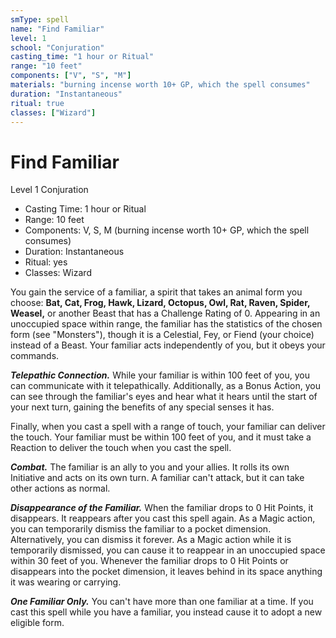 ```yaml
---
smType: spell
name: "Find Familiar"
level: 1
school: "Conjuration"
casting_time: "1 hour or Ritual"
range: "10 feet"
components: ["V", "S", "M"]
materials: "burning incense worth 10+ GP, which the spell consumes"
duration: "Instantaneous"
ritual: true
classes: ["Wizard"]
---
```


# Find Familiar
Level 1 Conjuration

- Casting Time: 1 hour or Ritual
- Range: 10 feet
- Components: V, S, M (burning incense worth 10+ GP, which the spell consumes)
- Duration: Instantaneous
- Ritual: yes
- Classes: Wizard

You gain the service of a familiar, a spirit that takes an animal form you choose: **Bat, Cat, Frog, Hawk, Lizard, Octopus, Owl, Rat, Raven, Spider, Weasel,** or another Beast that has a Challenge Rating of 0. Appearing in an unoccupied space within range, the familiar has the statistics of the chosen form (see "Monsters"), though it is a Celestial, Fey, or Fiend (your choice) instead of a Beast. Your familiar acts independently of you, but it obeys your commands.

**_Telepathic Connection._** While your familiar is within 100 feet of you, you can communicate with it telepathically. Additionally, as a Bonus Action, you can see through the familiar's eyes and hear what it hears until the start of your next turn, gaining the benefits of any special senses it has.

Finally, when you cast a spell with a range of touch, your familiar can deliver the touch. Your familiar must be within 100 feet of you, and it must take a Reaction to deliver the touch when you cast the spell.

**_Combat._** The familiar is an ally to you and your allies. It rolls its own Initiative and acts on its own turn. A familiar can't attack, but it can take other actions as normal.

**_Disappearance of the Familiar._** When the familiar drops to 0 Hit Points, it disappears. It reappears after you cast this spell again. As a Magic action, you can temporarily dismiss the familiar to a pocket dimension. Alternatively, you can dismiss it forever. As a Magic action while it is temporarily dismissed, you can cause it to reappear in an unoccupied space within 30 feet of you. Whenever the familiar drops to 0 Hit Points or disappears into the pocket dimension, it leaves behind in its space anything it was wearing or carrying.

**_One Familiar Only._** You can't have more than one familiar at a time. If you cast this spell while you have a familiar, you instead cause it to adopt a new eligible form.
